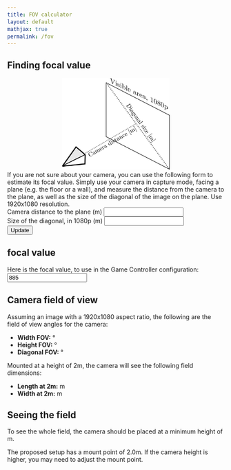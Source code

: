 ```yaml
---
title: FOV calculator
layout: default
mathjax: true
permalink: /fov
---
```


## Finding focal value

<center>
<img src="/assets/imgs/focal.svg" style="max-width:250px" />
</center>

<div class="alert alert-info">
If you are not sure about your camera, you can use the following form to estimate its focal value.
Simply use your camera in capture mode, facing a plane (e.g. the floor or a wall), and measure the distance from the camera to the plane, as well as the size of the diagonal of the image on the plane. Use 1920x1080 resolution.
</div>

<form id="camera">
    <div class="form-group">
        <label for="camera-distance">Camera distance to the plane (m)</label>
        <input type="text" class="form-control" id="camera-distance" />
    </div>
    <div class="form-group">
        <label for="diagonal-size">Size of the diagonal, in 1080p (m)</label>
        <input type="text" class="form-control" id="diagonal-size" />
    </div>
    <input type="submit" class="btn btn-primary form-control m-1" value="Update" />
</form>

<div class="alert alert-success">

<h2>focal value</h2>

<form>
    <div class="form-group">
        <label for="focal-value">
        Here is the focal value, to use in the Game Controller configuration:
        </label>
        <input type="number" class="border-success form-control" id="focal-value" placeholder="Enter focal length" value="885" />
    </div>
</form>

</div>

## Camera field of view

Assuming an image with a 1920x1080 aspect ratio, the following are the field of view angles for the camera:

<ul>
    <li>
        <b>Width FOV:</b> <span class="widthFOV"></span>°
    </li>
    <li>
        <b>Height FOV:</b> <span class="heightFOV"></span>°
    </li>
    <li>
        <b>Diagonal FOV:</b> <span class="diagonalFOV"></span>°
    </li>
</ul>

Mounted at a height of 2m, the camera will see the following field dimensions:

<ul>
    <li class="length-2m">
        <b>Length at 2m:</b> <span class="lengthAt2m"></span> m
    </li>
    <li class="width-2m">
        <b>Width at 2m:</b> <span class="widthAt2m"></span> m
    </li>
</ul>

## Seeing the field

To see the whole field, the camera should be placed at a minimum height of <span class="cameraHeight"></span> m.

<div class="alert alert-danger camera-height-alert">
    The proposed setup has a mount point of 2.0m. If the camera height is higher, you may need to adjust the mount point.
</div>

<script>
    document.querySelector('form#camera').addEventListener('submit', function(e) {
        e.preventDefault();
        const diagonalPixels = Math.sqrt(1920**2 + 1080**2);
        const cameraDistance = document.querySelector('#camera-distance').value;
        const diagonalSize = document.querySelector('#diagonal-size').value;


        const focalValue = (diagonalPixels * cameraDistance) / diagonalSize;
        document.querySelector('#focal-value').value = focalValue.toFixed(0);
        updateFOV();
    });

    function computeFOV(focal, pixels) {
        return 2 * Math.atan(pixels / (2 * focal)) * 180 / Math.PI;
    }

    function updateFOV()
    {
        const focalValue = document.querySelector('#focal-value').value;
        document.querySelector(".widthFOV").textContent = computeFOV(focalValue, 1920).toFixed(2);
        document.querySelector(".heightFOV").textContent = computeFOV(focalValue, 1080).toFixed(2);
        document.querySelector(".diagonalFOV").textContent = computeFOV(focalValue, Math.sqrt(1920**2 + 1080**2)).toFixed(2);

        const fieldLength = 2.45;
        const fieldWidth = 1.84;

        const lengthAt2m = (1920 / focalValue) * 2;
        const widthAt2m = (1080 / focalValue) * 2;
        document.querySelector(".lengthAt2m").textContent = lengthAt2m.toFixed(2);
        document.querySelector(".widthAt2m").textContent = widthAt2m.toFixed(2);
        if (fieldLength > lengthAt2m) {
            document.querySelector('.length-2m').classList.add('text-danger');
        } else {
            document.querySelector('.length-2m').classList.remove('text-danger');
        }
        if (fieldWidth > widthAt2m) {
            document.querySelector('.width-2m').classList.add('text-danger');
        } else {
            document.querySelector('.width-2m').classList.remove('text-danger');
        }
        
        const cameraHeightLength = (focalValue / 1920) * fieldLength;
        const cameraHeightWidth = (focalValue / 1080) * fieldWidth;
        const cameraHeight = Math.max(cameraHeightLength, cameraHeightWidth);
        document.querySelector(".cameraHeight").textContent = cameraHeight.toFixed(2);

        if (cameraHeight > 2.0) {
            document.querySelector('.camera-height-alert').classList.remove('d-none');
        } else {
            document.querySelector('.camera-height-alert').classList.add('d-none');
        }
    }

    document.querySelector('#focal-value').addEventListener('keyup', updateFOV);
    document.querySelector('#focal-value').addEventListener('change', updateFOV);
    updateFOV();
</script>